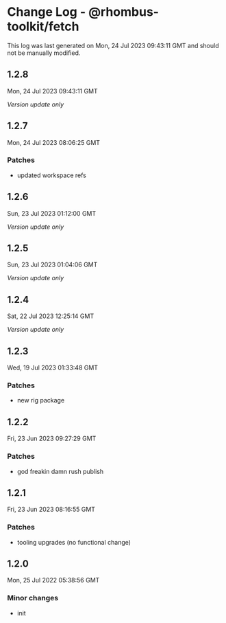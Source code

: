 # Change Log - @rhombus-toolkit/fetch

This log was last generated on Mon, 24 Jul 2023 09:43:11 GMT and should not be manually modified.

## 1.2.8
Mon, 24 Jul 2023 09:43:11 GMT

_Version update only_

## 1.2.7
Mon, 24 Jul 2023 08:06:25 GMT

### Patches

- updated workspace refs

## 1.2.6
Sun, 23 Jul 2023 01:12:00 GMT

_Version update only_

## 1.2.5
Sun, 23 Jul 2023 01:04:06 GMT

_Version update only_

## 1.2.4
Sat, 22 Jul 2023 12:25:14 GMT

_Version update only_

## 1.2.3
Wed, 19 Jul 2023 01:33:48 GMT

### Patches

- new rig package

## 1.2.2
Fri, 23 Jun 2023 09:27:29 GMT

### Patches

- god freakin damn rush publish

## 1.2.1
Fri, 23 Jun 2023 08:16:55 GMT

### Patches

- tooling upgrades (no functional change)

## 1.2.0
Mon, 25 Jul 2022 05:38:56 GMT

### Minor changes

- init

